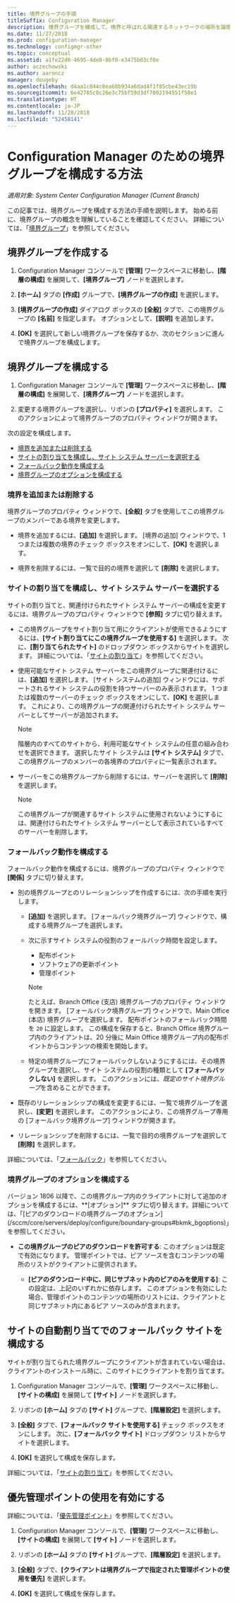 ```yaml
---
title: 境界グループの手順
titleSuffix: Configuration Manager
description: 境界グループを構成して、境界と呼ばれる関連するネットワークの場所を論理的に整理します。
ms.date: 11/27/2018
ms.prod: configuration-manager
ms.technology: configmgr-other
ms.topic: conceptual
ms.assetid: a1fe22d0-4695-4de0-8bf0-e3475b03cf0e
author: aczechowski
ms.author: aaroncz
manager: dougeby
ms.openlocfilehash: d4aa1c044c8ea68b934a6dad4f1f85cbe43ec19b
ms.sourcegitcommit: 6e42785c8c26e3c75bf59d3df7802194551f58e1
ms.translationtype: HT
ms.contentlocale: ja-JP
ms.lasthandoff: 11/28/2018
ms.locfileid: "52458141"
---
```

# <a name="how-to-configure-boundary-groups-for-configuration-manager"></a>Configuration Manager のための境界グループを構成する方法

*適用対象: System Center Configuration Manager (Current Branch)*

この記事では、境界グループを構成する方法の手順を説明します。 始める前に、境界グループの概念を理解していることを確認してください。 詳細については、「[境界グループ](/sccm/core/servers/deploy/configure/boundary-groups)」を参照してください。



## <a name="bkmk_create"></a> 境界グループを作成する  

1.  Configuration Manager コンソールで **[管理]** ワークスペースに移動し、**[階層の構成]** を展開して、**[境界グループ]** ノードを選択します。  

2.  **[ホーム]** タブの **[作成]** グループで、**[境界グループの作成]** を選択します。  

3.  **[境界グループの作成]** ダイアログ ボックスの **[全般]** タブで、この境界グループの **[名前]** を指定します。 オプションとして、**[説明]** を追加します。  

4.  **[OK]** を選択して新しい境界グループを保存するか、次のセクションに進んで境界グループを構成します。  


## <a name="bkmk_config"></a> 境界グループを構成する  

1.  Configuration Manager コンソールで **[管理]** ワークスペースに移動し、**[階層の構成]** を展開して、**[境界グループ]** ノードを選択します。  

2.  変更する境界グループを選択し、リボンの **[プロパティ]** を選択します。 このアクションによって境界グループのプロパティ ウィンドウが開きます。  

次の設定を構成します。  
- [境界を追加または削除する](#bkmk_add)  
- [サイトの割り当てを構成し、サイト システム サーバーを選択する](#bkmk_references)  
- [フォールバック動作を構成する](#bkmk_bg-fallback)  
- [境界グループのオプションを構成する](#bkmk_options)  


### <a name="bkmk_add"></a> 境界を追加または削除する

境界グループのプロパティ ウィンドウで、**[全般]** タブを使用してこの境界グループのメンバーである境界を変更します。  

- 境界を追加するには、**[追加]** を選択します。 [境界の追加] ウィンドウで、1 つまたは複数の境界のチェック ボックスをオンにして、**[OK]** を選択します。  

- 境界を削除するには、一覧で目的の境界を選択して **[削除]** を選択します。  


### <a name="bkmk_references"></a> サイトの割り当てを構成し、サイト システム サーバーを選択する

サイトの割り当てと、関連付けられたサイト システム サーバーの構成を変更するには、境界グループのプロパティ ウィンドウで **[参照]** タブに切り替えます。  

- この境界グループをサイト割り当て用にクライアントが使用できるようにするには、**[サイト割り当てにこの境界グループを使用する]** を選択します。 次に、**[割り当てられたサイト]** のドロップダウン ボックスからサイトを選択します。 詳細については、「[サイトの割り当て](/sccm/core/servers/deploy/configure/boundary-groups#site-assignment)」を参照してください。  

- 使用可能なサイト システム サーバーをこの境界グループに関連付けるには、**[追加]** を選択します。 [サイト システムの追加] ウィンドウには、サポートされるサイト システムの役割を持つサーバーのみ表示されます。 1 つまたは複数のサーバーのチェック ボックスをオンにして、**[OK]** を選択します。 これにより、この境界グループの関連付けられたサイト システム サーバーとしてサーバーが追加されます。  

    > [!NOTE]  
    >  階層内のすべてのサイトから、利用可能なサイト システムの任意の組み合わせを選択できます。 選択したサイト システムは **[サイト システム]** タブで、この境界グループのメンバーの各境界のプロパティに一覧表示されます。  

- サーバーをこの境界グループから削除するには、サーバーを選択して **[削除]** を選択します。  

    > [!NOTE]  
    >  この境界グループが関連するサイト システムに使用されないようにするには、関連付けられたサイト システム サーバーとして表示されているすべてのサーバーを削除します。  


### <a name="bkmk_bg-fallback"></a> フォールバック動作を構成する

フォールバック動作を構成するには、境界グループのプロパティ ウィンドウで **[関係]** タブに切り替えます。  

- 別の境界グループとのリレーションシップを作成するには、次の手順を実行します。  

    - **[追加]** を選択します。 [フォールバック境界グループ] ウィンドウで、構成する境界グループを選択します。  

    - 次に示すサイト システムの役割のフォールバック時間を設定します。  
        - 配布ポイント  
        - ソフトウェアの更新ポイント  
        - 管理ポイント  

        > [!Note]  
        > たとえば、Branch Office (支店) 境界グループのプロパティ ウィンドウを開きます。 [フォールバック境界グループ] ウィンドウで、Main Office (本店) 境界グループを選択します。 配布ポイントのフォールバック時間を `20` に設定します。 この構成を保存すると、Branch Office 境界グループ内のクライアントは、20 分後に Main Office 境界グループ内の配布ポイントからコンテンツの検索を開始します。  

    - 特定の境界グループにフォールバックしないようにするには、その境界グループを選択し、サイト システムの役割の種類として **[フォールバックしない]** を選択します。 このアクションには、*既定のサイト境界グループ*を含めることができます。  

- 既存のリレーションシップの構成を変更するには、一覧で境界グループを選択し、**[変更]** を選択します。 このアクションにより、この境界グループ専用の [フォールバック境界グループ] ウィンドウが開きます。  
 
- リレーションシップを削除するには、一覧で目的の境界グループを選択して **[削除]** を選択します。  

詳細については、「[フォールバック](/sccm/core/servers/deploy/configure/boundary-groups#fallback)」を参照してください。 


### <a name="bkmk_options"></a> 境界グループのオプションを構成する
<!--1356193--> バージョン 1806 以降で、この境界グループ内のクライアントに対して追加のオプションを構成するには、**[オプション]** タブに切り替えます。詳細については、「[ピアのダウンロードの境界グループのオプション](/sccm/core/servers/deploy/configure/boundary-groups#bkmk_bgoptions)」を参照してください。

- **この境界グループのピアのダウンロードを許可する**: このオプションは既定で有効になります。 管理ポイントでは、ピア ソースを含むコンテンツの場所のリストがクライアントに提供されます。  

    - **[ピアのダウンロード中に、同じサブネット内のピアのみを使用する]**: この設定は、上記のいずれかに依存します。 このオプションを有効にした場合、管理ポイントのコンテンツの場所のリストには、クライアントと同じサブネット内にあるピア ソースのみが含まれます。  


## <a name="bkmk_site-fallback"></a> サイトの自動割り当てでのフォールバック サイトを構成する  

サイトが割り当てられた境界グループにクライアントが含まれていない場合は、クライアントのインストール時に、このサイトにクライアントを割り当てます。

1.  Configuration Manager コンソールで、**[管理]** ワークスペースに移動し、**[サイトの構成]** を展開して **[サイト]** ノードを選択します。  

2.  リボンの **[ホーム]** タブの **[サイト]** グループで、**[階層設定]** を選択します。  

3.  **[全般]** タブで、**[フォールバック サイトを使用する]** チェック ボックスをオンにします。 次に、**[フォールバック サイト]** ドロップダウン リストからサイトを選択します。  

4.  **[OK]** を選択して構成を保存します。  

詳細については、「[サイトの割り当て](/sccm/core/servers/deploy/configure/boundary-groups#site-assignment)」を参照してください。


## <a name="bkmk_proc-prefer"></a> 優先管理ポイントの使用を有効にする  

詳細については、「[優先管理ポイント](/sccm/core/servers/deploy/configure/boundary-groups#bkmk_preferred)」を参照してください。

1.  Configuration Manager コンソールで、**[管理]** ワークスペースに移動し、**[サイトの構成]** を展開して **[サイト]** ノードを選択します。  

2. リボンの **[ホーム]** タブの **[サイト]** グループで、**[階層設定]** を選択します。  

3. **[全般]** タブで、**[クライアントは境界グループで指定された管理ポイントの使用を優先]** を選択します。  

4. **[OK]** を選択して構成を保存します。  

